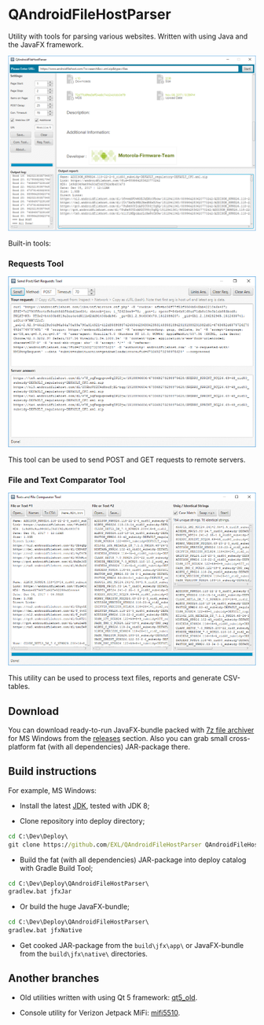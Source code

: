 QAndroidFileHostParser
======================

Utility with tools for parsing various websites. Written with using Java and the JavaFX framework.

![Windows 10 QAndroidFileHostParser](images/QAndroidFileHostParser-JavaFX.png)

Built-in tools:

### Requests Tool

![Windows 10 Requests Tool](images/RequestsTool-JavaFX.png)

This tool can be used to send POST and GET requests to remote servers.

### File and Text Comparator Tool

![Windows 10 Comparator Tool](images/ComparatorTool-JavaFX.png)

This utility can be used to process text files, reports and generate CSV-tables.

## Download

You can download ready-to-run JavaFX-bundle packed with [7z file archiver](http://www.7-zip.org/) for MS Windows from the [releases](https://github.com/EXL/QAndroidFileHostParser/releases) section. Also you can grab small cross-platform fat (with all dependencies) JAR-package there.

## Build instructions

For example, MS Windows:

* Install the latest [JDK](http://www.oracle.com/technetwork/java/javase/downloads/index.html), tested with JDK 8;

* Clone repository into deploy directory;

```bat
cd C:\Dev\Deploy\
git clone https://github.com/EXL/QAndroidFileHostParser QAndroidFileHostParser
```

* Build the fat (with all dependencies) JAR-package into deploy catalog with Gradle Build Tool;

```bat
cd C:\Dev\Deploy\QAndroidFileHostParser\
gradlew.bat jfxJar
```

* Or build the huge JavaFX-bundle;

```bat
cd C:\Dev\Deploy\QAndroidFileHostParser\
gradlew.bat jfxNative
```

* Get cooked JAR-package from the `build\jfx\app\` or JavaFX-bundle from the `build\jfx\native\` directories.

## Another branches

* Old utilities written with using Qt 5 framework: [qt5_old](https://github.com/EXL/QAndroidFileHostParser/tree/qt5_old).

* Console utility for Verizon Jetpack MiFi: [mifi5510](https://github.com/EXL/QAndroidFileHostParser/tree/mifi5510).
